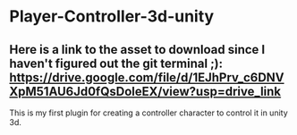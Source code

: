 # Player-Controller-3d-unity
## Here is a link to the asset to download since I haven't figured out the git terminal ;): https://drive.google.com/file/d/1EJhPrv_c6DNVXpM51AU6Jd0fQsDoleEX/view?usp=drive_link
This is my first plugin for creating a controller character to control it in unity 3d.
